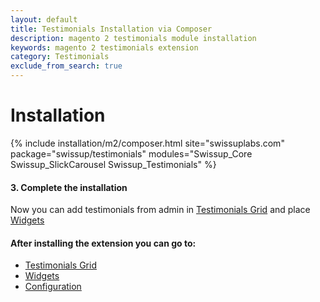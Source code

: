 ```yaml
---
layout: default
title: Testimonials Installation via Composer
description: magento 2 testimonials module installation
keywords: magento 2 testimonials extension
category: Testimonials
exclude_from_search: true
---
```


# Installation

{% include installation/m2/composer.html site="swissuplabs.com" package="swissup/testimonials" modules="Swissup_Core Swissup_SlickCarousel Swissup_Testimonials" %}

#### 3. Complete the installation

Now you can add testimonials from admin in [Testimonials Grid][testimonials_grid] and place [Widgets][widgets]

#### After installing the extension you can go to:

* [Testimonials Grid][testimonials_grid]
* [Widgets][widgets]
* [Configuration][configuration]

[testimonials_grid]: /m2/extensions/testimonials/admin-interfaces/#testimonials-grid
[widgets]: /m2/extensions/testimonials/widgets
[configuration]: /m2/extensions/testimonials/configuration
